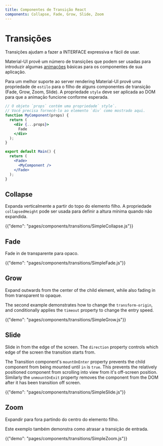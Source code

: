 ```yaml
---
title: Componentes de Transição React
components: Collapse, Fade, Grow, Slide, Zoom
---
```


# Transições

<p class="description">Transições ajudam a fazer a INTERFACE expressiva e fácil de usar.</p>

Material-UI provê um número de transições que podem ser usadas para introduzir algumas [animações](https://material.io/design/motion/) básicas para os componentes de sua aplicação.

Para um melhor suporte ao server rendering Material-UI provê uma propriedade de `estilo` para o filho de alguns componentes de transição (Fade, Grow, Zoom, Slide). A propriedade `style` deve ser aplicada ao DOM para que a animação funcione conforme esperada.

```jsx
// O objeto `props` contém uma propriedade` style`.
// Você precisa fornecê-lo ao elemento `div` como mostrado aqui.
function MyComponent(props) {
  return (
    <div {...props}>
      Fade
    </div>
  );
}

export default Main() {
  return (
    <Fade>
      <MyComponent />
    </Fade>
  );
}
```

## Collapse

Expanda verticalmente a partir do topo do elemento filho. A propriedade `collapsedHeight` pode ser usada para definir a altura mínima quando não expandida.

{{"demo": "pages/components/transitions/SimpleCollapse.js"}}

## Fade

Fade in de transparente para opaco.

{{"demo": "pages/components/transitions/SimpleFade.js"}}

## Grow

Expand outwards from the center of the child element, while also fading in from transparent to opaque.

The second example demonstrates how to change the `transform-origin`, and conditionally applies the `timeout` property to change the entry speed.

{{"demo": "pages/components/transitions/SimpleGrow.js"}}

## Slide

Slide in from the edge of the screen. The `direction` property controls which edge of the screen the transition starts from.

The Transition component's `mountOnEnter` property prevents the child component from being mounted until `in` is `true`. This prevents the relatively positioned component from scrolling into view from it's off-screen position. Similarly the `unmountOnExit` property removes the component from the DOM after it has been transition off screen.

{{"demo": "pages/components/transitions/SimpleSlide.js"}}

## Zoom

Expandir para fora partindo do centro do elemento filho.

Este exemplo também demonstra como atrasar a transição de entrada.

{{"demo": "pages/components/transitions/SimpleZoom.js"}}